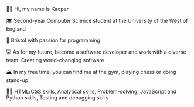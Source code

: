 👋🏽 Hi, my name is Kacper

🎓 Second-year Computer Science student at the University of the West of England

🌇 Bristol with passion for programming

💻 As for my future, become a software developer and work with a diverse team. Creating world-changing software

🏔 In my free time, you can find me at the gym, playing chess or doing stand-up

💪🏽 HTML/CSS skills, Analytical skills, Problem-solving, JavaScript and Python skills, Testing and debugging skills
<!---
Kelek28/Kelek28 is a ✨ special ✨ repository because its `README.md` (this file) appears on your GitHub profile.
You can click the Preview link to take a look at your changes.
--->
